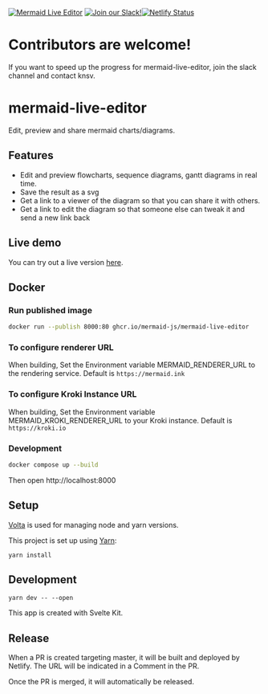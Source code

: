 [![Mermaid Live Editor](https://img.shields.io/endpoint?url=https://dashboard.cypress.io/badge/detailed/2ckppp/master&style=flat&logo=cypress)](https://dashboard.cypress.io/projects/2ckppp/runs) [![Join our Slack!](https://img.shields.io/static/v1?message=join%20chat&color=9cf&logo=slack&label=slack)](https://join.slack.com/t/mermaid-talk/shared_invite/enQtNzc4NDIyNzk4OTAyLWVhYjQxOTI2OTg4YmE1ZmJkY2Y4MTU3ODliYmIwOTY3NDJlYjA0YjIyZTdkMDMyZTUwOGI0NjEzYmEwODcwOTE)[![Netlify Status](https://api.netlify.com/api/v1/badges/27fa023d-7c73-4a3f-9791-b3b657a47100/deploy-status)](https://app.netlify.com/sites/mermaidjs/deploys)

# Contributors are welcome!

If you want to speed up the progress for mermaid-live-editor, join the slack channel and contact knsv.

# mermaid-live-editor

Edit, preview and share mermaid charts/diagrams.

## Features

- Edit and preview flowcharts, sequence diagrams, gantt diagrams in real time.
- Save the result as a svg
- Get a link to a viewer of the diagram so that you can share it with others.
- Get a link to edit the diagram so that someone else can tweak it and send a new link back

## Live demo

You can try out a live version [here](https://mermaid.live/).

## Docker

### Run published image

```bash
docker run --publish 8000:80 ghcr.io/mermaid-js/mermaid-live-editor
```

### To configure renderer URL

When building, Set the Environment variable MERMAID_RENDERER_URL to the rendering service.
Default is `https://mermaid.ink`

### To configure Kroki Instance URL

When building, Set the Environment variable MERMAID_KROKI_RENDERER_URL to your Kroki instance.
Default is `https://kroki.io`

### Development

```bash
docker compose up --build
```

Then open http://localhost:8000

## Setup

[Volta](https://volta.sh) is used for managing node and yarn versions.

This project is set up using [Yarn](https://classic.yarnpkg.com/en/docs/getting-started):

```
yarn install
```

## Development

```
yarn dev -- --open
```

This app is created with Svelte Kit.

## Release

When a PR is created targeting master, it will be built and deployed by Netlify.
The URL will be indicated in a Comment in the PR.

Once the PR is merged, it will automatically be released.
